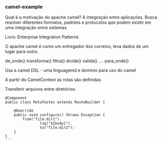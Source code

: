 ### camel-example

Qual é a motivação do apache camel?
A integração entre aplicações.
Busca resolver diferentes formatos, padrões e protocolos que podem existir em uma integração entre sistemas

Livro: Enterprise Integration Patterns

O apache camel é como um entregador dos correios, leva dados de um lugar para outro.


de_onde()
transforma()
filtra()
divide()
valida()
....
para_onde()

Usa a camel DSL - uma linguagemd e domínio para uso do camel

A partir do CamelContext as rotas são definidas

Transferir arquivos entre diretórios:


```
@Component
public class RotaTestes extends RouteBuilder {

    @Override
    public void configure() throws Exception {
        from("file:dir1").
                log("${body}").
                to("file:dir2");
    }
}
´´´



